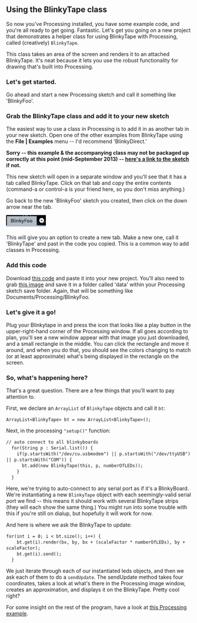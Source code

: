 ## Using the BlinkyTape class
So now you've Processing installed, you have some example code, and you're all ready to get going. Fantastic. Let's get you going on a new project that demonstrates a helper class for using BlinkyTape with Processing, called (creatively) `BlinkyTape`.

This class takes an area of the screen and renders it to an attached BlinkyTape. It's neat because it lets you use the robust functionality for drawing that's built into Processing.

### Let's get started.
Go ahead and start a new Processing sketch and call it something like 'BlinkyFoo'.

### Grab the BlinkyTape class and add it to your new sketch
The easiest way to use a class in Processing is to add it in as another tab in your new sketch. Open one of the other examples from BlinkyTape using the **File | Examples** menu -- I'd recommend 'BlinkyDirect.'

**Sorry -- this example & the accompanying class may not be packaged up correctly at this point (mid-September 2013) -- [here's a link to the sketch](/blinkytape/BlinkyTapeDirect.zip) if not.**

This new sketch will open in a separate window and you'll see that it has a tab called BlinkyTape. Click on that tab and copy the entire contents (command-a or control-a is your friend here, so you don't miss anything.)

Go back to the new 'BlinkyFoo' sketch you created, then click on the down arrow near the tab.

![Processing Tab Menu](/images/blinkytape/big/BlinkyFoo.png)

This will give you an option to create a new tab. Make a new one, call it 'BlinkyTape' and past in the code you copied. This is a common way to add classes in Processing.

### Add this code
Download [this code](/blinkytape/BlinkyFoo.txt) and paste it into your new project. You'll also need to grab [this image](/images/blinkytape/big/bt.jpg) and save it in a folder called 'data' within your Processing sketch save folder.  Again, that will be something like Documents/Processing/BlinkyFoo.

### Let's give it a go!
Plug your Blinkytape in and press the icon that looks like a play button in the upper-right-hand corner of the Processing window. If all goes according to plan, you'll see a new window appear with that image you just downloaded, and a small rectangle in the middle. You can click the rectangle and move it around, and when you do that, you should see the colors changing to match (or at least approximate) what's being displayed in the rectangle on the screen.

### So, what's happening here?
That's a great question. There are a few things that you'll want to pay attention to.

First, we declare an `ArrayList` of `BlinkyTape` objects and call it `bt`:

	ArrayList<BlinkyTape> bt = new ArrayList<BlinkyTape>();

Next, in the processing `"setup()"` function:

	// auto connect to all blinkyboards
	  for(String p : Serial.list()) {
	    if(p.startsWith("/dev/cu.usbmodem") || p.startsWith("/dev/ttyUSB") || p.startsWith("COM")) {
	      bt.add(new BlinkyTape(this, p, numberOfLEDs));
	    }
	  }

Here, we're trying to auto-connect to any serial port as if it's a BlinkyBoard. We're instantiating a new `BlinkyTape` object with each seemingly-valid serial port we find -- this means it should work with several BlinkyTape strips (they will each show the same thing.) You might run into some trouble with this if you're still on dialup, but hopefully it will work for now.

And here is where we ask the BlinkyTape to update:

	for(int i = 0; i < bt.size(); i++) {
	    bt.get(i).render(bx, by, bx + (scaleFactor * numberOfLEDs), by + scaleFactor);
	    bt.get(i).send();
	  }

We just iterate through each of our instantiated leds objects, and then we ask each of them to do a `sendUpdate`. The sendUpdate method takes four coordinates, takes a look at what's there in the Processing image window, creates an approximation, and displays it on the BlinkyTape. Pretty cool right?

For some insight on the rest of the program, have a look at [this Processing example](http://processing.org/examples/mousefunctions.html).
